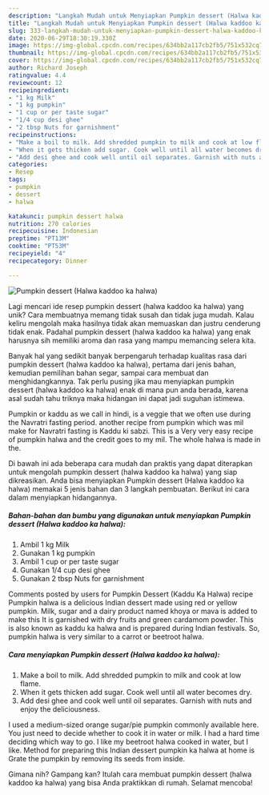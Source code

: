 ```yaml
---
description: "Langkah Mudah untuk Menyiapkan Pumpkin dessert (Halwa kaddoo ka halwa), Lezat Sekali"
title: "Langkah Mudah untuk Menyiapkan Pumpkin dessert (Halwa kaddoo ka halwa), Lezat Sekali"
slug: 333-langkah-mudah-untuk-menyiapkan-pumpkin-dessert-halwa-kaddoo-ka-halwa-lezat-sekali
date: 2020-06-29T18:30:19.330Z
image: https://img-global.cpcdn.com/recipes/634bb2a117cb2fb5/751x532cq70/pumpkin-dessert-halwa-kaddoo-ka-halwa-recipe-main-photo.jpg
thumbnail: https://img-global.cpcdn.com/recipes/634bb2a117cb2fb5/751x532cq70/pumpkin-dessert-halwa-kaddoo-ka-halwa-recipe-main-photo.jpg
cover: https://img-global.cpcdn.com/recipes/634bb2a117cb2fb5/751x532cq70/pumpkin-dessert-halwa-kaddoo-ka-halwa-recipe-main-photo.jpg
author: Richard Joseph
ratingvalue: 4.4
reviewcount: 12
recipeingredient:
- "1 kg Milk"
- "1 kg pumpkin"
- "1 cup or per taste sugar"
- "1/4 cup desi ghee"
- "2 tbsp Nuts for garnishment"
recipeinstructions:
- "Make a boil to milk. Add shredded pumpkin to milk and cook at low flame."
- "When it gets thicken add sugar. Cook well until all water becomes dry."
- "Add desi ghee and cook well until oil separates. Garnish with nuts and enjoy the deliciousness."
categories:
- Resep
tags:
- pumpkin
- dessert
- halwa

katakunci: pumpkin dessert halwa 
nutrition: 270 calories
recipecuisine: Indonesian
preptime: "PT13M"
cooktime: "PT53M"
recipeyield: "4"
recipecategory: Dinner

---
```



![Pumpkin dessert (Halwa kaddoo ka halwa)](https://img-global.cpcdn.com/recipes/634bb2a117cb2fb5/751x532cq70/pumpkin-dessert-halwa-kaddoo-ka-halwa-recipe-main-photo.jpg)

Lagi mencari ide resep pumpkin dessert (halwa kaddoo ka halwa) yang unik? Cara membuatnya memang tidak susah dan tidak juga mudah. Kalau keliru mengolah maka hasilnya tidak akan memuaskan dan justru cenderung tidak enak. Padahal pumpkin dessert (halwa kaddoo ka halwa) yang enak harusnya sih memiliki aroma dan rasa yang mampu memancing selera kita.

Banyak hal yang sedikit banyak berpengaruh terhadap kualitas rasa dari pumpkin dessert (halwa kaddoo ka halwa), pertama dari jenis bahan, kemudian pemilihan bahan segar, sampai cara membuat dan menghidangkannya. Tak perlu pusing jika mau menyiapkan pumpkin dessert (halwa kaddoo ka halwa) enak di mana pun anda berada, karena asal sudah tahu triknya maka hidangan ini dapat jadi suguhan istimewa.

Pumpkin or kaddu as we call in hindi, is a veggie that we often use during the Navratri fasting period. another recipe from pumpkin which was mil make for Navratri fasting is Kaddu ki sabzi. This is a Very very easy recipe of pumpkin halwa and the credit goes to my mil. The whole halwa is made in the.


Di bawah ini ada beberapa cara mudah dan praktis yang dapat diterapkan untuk mengolah pumpkin dessert (halwa kaddoo ka halwa) yang siap dikreasikan. Anda bisa menyiapkan Pumpkin dessert (Halwa kaddoo ka halwa) memakai 5 jenis bahan dan 3 langkah pembuatan. Berikut ini cara dalam menyiapkan hidangannya.

<!--inarticleads1-->

##### Bahan-bahan dan bumbu yang digunakan untuk menyiapkan Pumpkin dessert (Halwa kaddoo ka halwa):

1. Ambil 1 kg Milk
1. Gunakan 1 kg pumpkin
1. Ambil 1 cup or per taste sugar
1. Gunakan 1/4 cup desi ghee
1. Gunakan 2 tbsp Nuts for garnishment


Comments posted by users for Pumpkin Dessert (Kaddu Ka Halwa) recipe Pumpkin halwa is a delicious Indian dessert made using red or yellow pumpkin. Milk, sugar and a dairy product named khoya or mava is added to make this It is garnished with dry fruits and green cardamom powder. This is also known as kaddu ka halwa and is prepared during Indian festivals. So, pumpkin halwa is very similar to a carrot or beetroot halwa. 

<!--inarticleads2-->

##### Cara menyiapkan Pumpkin dessert (Halwa kaddoo ka halwa):

1. Make a boil to milk. Add shredded pumpkin to milk and cook at low flame.
1. When it gets thicken add sugar. Cook well until all water becomes dry.
1. Add desi ghee and cook well until oil separates. Garnish with nuts and enjoy the deliciousness.


I used a medium-sized orange sugar/pie pumpkin commonly available here. You just need to decide whether to cook it in water or milk. I had a hard time deciding which way to go. I like my beetroot halwa cooked in water, but I like. Method for preparing this Indian dessert pumpkin ka halwa at home is Grate the pumpkin by removing its seeds from inside. 

Gimana nih? Gampang kan? Itulah cara membuat pumpkin dessert (halwa kaddoo ka halwa) yang bisa Anda praktikkan di rumah. Selamat mencoba!
